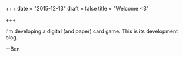 +++
date = "2015-12-13"
draft = false
title = "Welcome <3"

+++

I'm developing a digital (and paper) card game. This is its development blog.

--Ben
